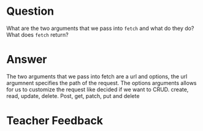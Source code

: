 # Question
What are the two arguments that we pass into `fetch` and what do they do? What does `fetch` return?

# Answer


The two arguments that we pass into fetch are a url and options, the url argumnent specifies the path of the request. The options arguments allows for us to customize the request like decided if we want to CRUD. create, read, update, delete. Post, get, patch, put and delete
# Teacher Feedback